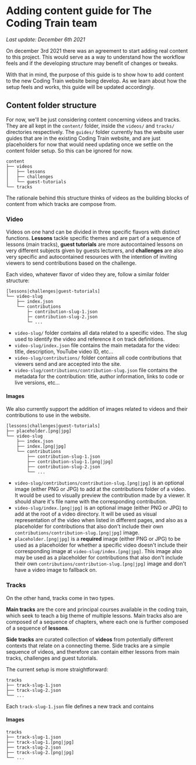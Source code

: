 # Adding content guide for The Coding Train team

_Last update: December 6th 2021_

On december 3rd 2021 there was an agreement to start adding real content to this project.
This would serve as a way to understand how the workflow feels and if the developing structure may benefit of changes or tweaks.

With that in mind,
the purpose of this guide is to show how to add content to the new Coding Train website being develop.
As we learn about how the setup feels and works,
this guide will be updated accordingly.

## Content folder structure

For now,
we'll be just considering content concerning videos
and tracks.
They are all kept in the `content/` folder,
inside the `videos/` and `tracks/` directories respectively.
The `guides/` folder currently has the website user guides that are in the existing Coding Train website,
and are just placeholders for now that would need updating once we settle on the content folder setup.
So this can be ignored for now.

```
content
├── videos
│   ├── lessons
│   ├── challenges
│   └── guest-tutorials
└── tracks
```

The rationale behind this structure thinks of videos as the building blocks of content from which tracks are compose from.

### Video

Videos on one hand can be divided in three specific flavors with distinct functions.
**Lessons** tackle specific themes and are part of a sequence of lessons (main tracks),
**guest tutorials** are more autocontained lessons on very different subjects given by guests lecturers,
and **challenges** are also very specific and autocontained resources with the intention of inviting viewers to send contributions based on the challenge.

Each video,
whatever flavor of video they are,
follow a similar folder structure:

```
[lessons|challenges|guest-tutorials]
└── video-slug
    ├── index.json
    └── contributions
        ├─ contribution-slug-1.json
        ├─ contribution-slug-2.json
        └─ ...

```

- `video-slug/` folder contains all data related to a specific video. The slug used to identify the video and reference it on track definitions.
- `video-slug/index.json` file contains the main metadata for the video: title, description, YouTube video ID, etc...
- `video-slug/contributions/` folder contains all code contributions that viewers send and are accepted into the site.
- `video-slug/contributions/contribution-slug.json` file contains the metadata for the contribution: title, author information, links to code or live versions, etc...

#### Images

We also currently support the addition of images related to videos and their contributions to use in the website.

```
[lessons|challenges|guest-tutorials]
├── placeholder.[png|jpg]
└── video-slug
    ├── index.json
    ├── index.[png|jpg]
    └── contributions
        ├── contribution-slug-1.json
        ├── contribution-slug-1.[png|jpg]
        ├── contribution-slug-2.json
        └── ...

```

- `video-slug/contributions/contribution-slug.[png|jpg]` is an optional image (either PNG or JPG) to add at the contributions folder of a video.
  It would be used to visually preview the contribution made by a viewer.
  It should share it's file name with the corresponding contribution.
- `video-slug/index.[png|jpg]` is an optional image (either PNG or JPG) to add at the root of a video directory.
  It will be used as visual representation of the video when listed in different pages,
  and also as a placeholder for contributions that also don't include their own `contributions/contribution-slug.[png|jpg]` image.
- `placeholder.[png|jpg]` is a **required** image (either PNG or JPG) to be used as a placeholder for whether a specific video doesn't include their corresponding image at `video-slug/index.[png|jpg]`.
  This image also may be used as a placeholder for contributions that also don't include their own `contributions/contribution-slug.[png|jpg]` image and don't have a video image to fallback on.

### Tracks

On the other hand,
tracks come in two types.

**Main tracks** are the core and principal courses available in the coding train,
which seek to teach a big theme of multiple lessons.
Main tracks also are composed of a sequence of chapters,
where each one is further composed of a sequence of **lessons**.

**Side tracks** are curated collection of **videos** from potentially different contexts that relate on a connecting theme.
Side tracks are a simple sequence of videos,
and therefore can contain either lessons from main tracks,
challenges and guest tutorials.

The current setup is more straightforward:

```
tracks
├── track-slug-1.json
├── track-slug-2.json
└── ...

```

Each `track-slug-1.json` file defines a new track and contains

#### Images

```
tracks
├── track-slug-1.json
├── track-slug-1.[png|jpg]
├── track-slug-2.json
├── track-slug-2.[png|jpg]
└── ...

```
